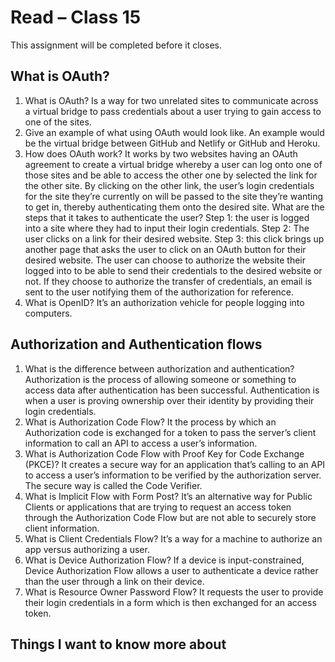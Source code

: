 # Read – Class 15
This assignment will be completed before it closes.
## What is OAuth?
1. What is OAuth? Is a way for two unrelated sites to communicate across a virtual bridge to pass credentials about a user trying to gain access to one of the sites.
2. Give an example of what using OAuth would look like. An example would be the virtual bridge between GitHub and Netlify or GitHub and Heroku.
3. How does OAuth work? It works by two websites having an OAuth agreement to create a virtual bridge whereby a user can log onto one of those sites and be able to access the other one by selected the link for the other site. By clicking on the other link, the user’s login credentials for the site they’re currently on will be passed to the site they’re wanting to get in, thereby authenticating them onto the desired site. 
What are the steps that it takes to authenticate the user? Step 1: the user is logged into a site where they had to input their login credentials. Step 2: The user clicks on a link for their desired website. Step 3: this click brings up another page that asks the user to click on an OAuth button for their desired website. The user can choose to authorize the website their logged into to be able to send their credentials to the desired website or not. If they choose to authorize the transfer of credentials, an email is sent to the user notifying them of the authorization for reference.
4. What is OpenID? It’s an authorization vehicle for people logging into computers.

## Authorization and Authentication flows
1. What is the difference between authorization and authentication? Authorization is the process of allowing someone or something to access data after authentication has been successful. Authentication is when a user is proving ownership over their identity by providing their login credentials.
2. What is Authorization Code Flow? It the process by which an Authorization code is exchanged for a token to pass the server’s client information to call an API to access a user’s information.
3. What is Authorization Code Flow with Proof Key for Code Exchange (PKCE)? It creates a secure way for an application that’s calling to an API to access a user’s information to be verified by the authorization server. The secure way is called the Code Verifier.
4. What is Implicit Flow with Form Post? It’s an alternative way for Public Clients or applications that are trying to request an access token through the Authorization Code Flow but are not able to securely store client information. 
5. What is Client Credentials Flow? It’s a way for a machine to authorize an app versus authorizing a user.
6. What is Device Authorization Flow? If a device is input-constrained, Device Authorization Flow allows a user to authenticate a device rather than the user through a link on their device.
7. What is Resource Owner Password Flow? It requests the user to provide their login credentials in a form which is then exchanged for an access token.

## Things I want to know more about